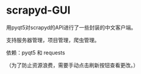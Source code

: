 # scrapyd-GUI
用pyqt5对scrapyd的API进行了一些封装的中文客户端。

支持服务器管理，项目管理，爬虫管理。


依赖：pyqt5 和 requests

（为了防止资源浪费，需要手动点击刷新按钮查看更改。）
